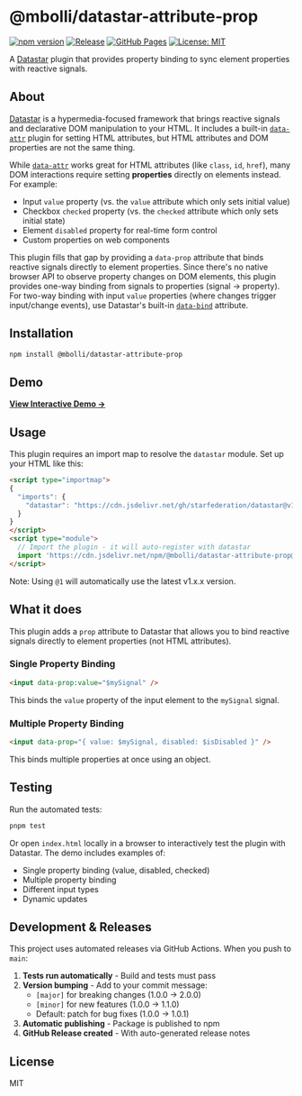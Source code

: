 # @mbolli/datastar-attribute-prop

[![npm version](https://img.shields.io/npm/v/@mbolli/datastar-attribute-prop.svg)](https://www.npmjs.com/package/@mbolli/datastar-attribute-prop)
[![Release](https://github.com/mbolli/datastar-attribute-prop/actions/workflows/release.yml/badge.svg)](https://github.com/mbolli/datastar-attribute-prop/actions/workflows/release.yml)
[![GitHub Pages](https://github.com/mbolli/datastar-attribute-prop/actions/workflows/gh-pages.yml/badge.svg)](https://github.com/mbolli/datastar-attribute-prop/actions/workflows/gh-pages.yml)
[![License: MIT](https://img.shields.io/badge/License-MIT-yellow.svg)](https://opensource.org/licenses/MIT)

A [Datastar](https://data-star.dev) plugin that provides property binding to sync element properties with reactive signals.

## About

[Datastar](https://data-star.dev) is a hypermedia-focused framework that brings reactive signals and declarative DOM manipulation to your HTML. It includes a built-in [`data-attr`](https://data-star.dev/reference/attributes#data-attr) plugin for setting HTML attributes, but HTML attributes and DOM properties are not the same thing.

While [`data-attr`](https://data-star.dev/reference/attributes#data-attr) works great for HTML attributes (like `class`, `id`, `href`), many DOM interactions require setting **properties** directly on elements instead. For example:
- Input `value` property (vs. the `value` attribute which only sets initial value)
- Checkbox `checked` property (vs. the `checked` attribute which only sets initial state)
- Element `disabled` property for real-time form control
- Custom properties on web components

This plugin fills that gap by providing a `data-prop` attribute that binds reactive signals directly to element properties. Since there's no native browser API to observe property changes on DOM elements, this plugin provides one-way binding from signals to properties (signal → property). For two-way binding with input `value` properties (where changes trigger input/change events), use Datastar's built-in [`data-bind`](https://data-star.dev/reference/attributes#data-bind) attribute.

## Installation

```bash
npm install @mbolli/datastar-attribute-prop
```

## Demo

**[View Interactive Demo →](https://mbolli.github.io/datastar-attribute-prop/)**

## Usage

This plugin requires an import map to resolve the `datastar` module. Set up your HTML like this:

```html
<script type="importmap">
{
  "imports": {
    "datastar": "https://cdn.jsdelivr.net/gh/starfederation/datastar@v1.0.0-RC.6/bundles/datastar.js"
  }
}
</script>
<script type="module">
  // Import the plugin - it will auto-register with datastar
  import 'https://cdn.jsdelivr.net/npm/@mbolli/datastar-attribute-prop@1/dist/index.js';
</script>
```

Note: Using `@1` will automatically use the latest v1.x.x version.

## What it does

This plugin adds a `prop` attribute to Datastar that allows you to bind reactive signals directly to element properties (not HTML attributes).

### Single Property Binding

```html
<input data-prop:value="$mySignal" />
```

This binds the `value` property of the input element to the `mySignal` signal.

### Multiple Property Binding

```html
<input data-prop="{ value: $mySignal, disabled: $isDisabled }" />
```

This binds multiple properties at once using an object.

## Testing

Run the automated tests:

```bash
pnpm test
```

Or open `index.html` locally in a browser to interactively test the plugin with Datastar. The demo includes examples of:
- Single property binding (value, disabled, checked)
- Multiple property binding
- Different input types
- Dynamic updates

## Development & Releases

This project uses automated releases via GitHub Actions. When you push to `main`:

1. **Tests run automatically** - Build and tests must pass
2. **Version bumping** - Add to your commit message:
   - `[major]` for breaking changes (1.0.0 → 2.0.0)
   - `[minor]` for new features (1.0.0 → 1.1.0)
   - Default: patch for bug fixes (1.0.0 → 1.0.1)
3. **Automatic publishing** - Package is published to npm
4. **GitHub Release created** - With auto-generated release notes

## License

MIT
